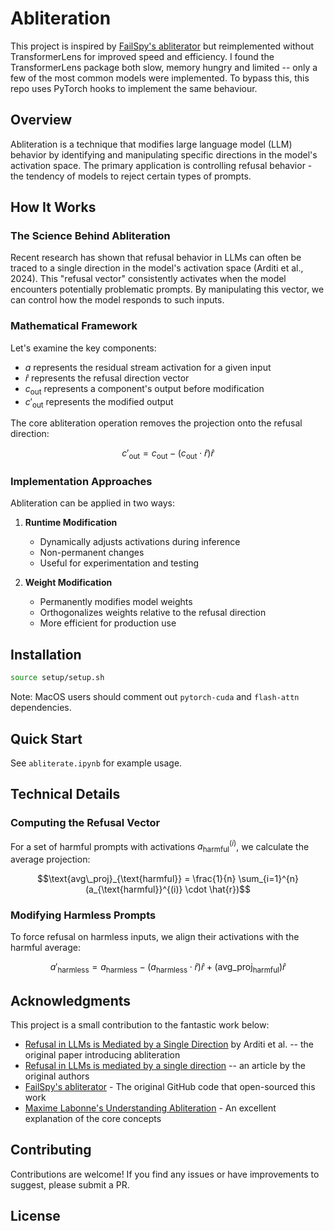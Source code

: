 # Abliteration

This project is inspired by [FailSpy's abliterator](https://github.com/FailSpy/abliterator) but reimplemented without TransformerLens for improved speed and efficiency. I found the TransformerLens package both slow, memory hungry and limited -- only a few of the most common models were implemented. To bypass this, this repo uses PyTorch hooks to implement the same behaviour. 

## Overview

Abliteration is a technique that modifies large language model (LLM) behavior by identifying and manipulating specific directions in the model's activation space. The primary application is controlling refusal behavior - the tendency of models to reject certain types of prompts.

## How It Works

### The Science Behind Abliteration

Recent research has shown that refusal behavior in LLMs can often be traced to a single direction in the model's activation space (Arditi et al., 2024). This "refusal vector" consistently activates when the model encounters potentially problematic prompts. By manipulating this vector, we can control how the model responds to such inputs.

### Mathematical Framework

Let's examine the key components:

- $a$ represents the residual stream activation for a given input
- $\hat{r}$ represents the refusal direction vector
- $c_{\text{out}}$ represents a component's output before modification
- $c'_{\text{out}}$ represents the modified output

The core abliteration operation removes the projection onto the refusal direction:

$$
c'_{\text{out}} = c_{\text{out}} - (c_{\text{out}} \cdot \hat{r}) \hat{r}
$$

### Implementation Approaches

Abliteration can be applied in two ways:

1. **Runtime Modification**
   - Dynamically adjusts activations during inference
   - Non-permanent changes
   - Useful for experimentation and testing

2. **Weight Modification**
   - Permanently modifies model weights
   - Orthogonalizes weights relative to the refusal direction
   - More efficient for production use

## Installation

```bash
source setup/setup.sh
```

Note: MacOS users should comment out `pytorch-cuda` and `flash-attn` dependencies.

## Quick Start

See `abliterate.ipynb` for example usage.

## Technical Details

### Computing the Refusal Vector

For a set of harmful prompts with activations $a_{\text{harmful}}^{(i)}$, we calculate the average projection:

```math
\text{avg\_proj}_{\text{harmful}} = \frac{1}{n} \sum_{i=1}^{n} (a_{\text{harmful}}^{(i)} \cdot \hat{r})
```

### Modifying Harmless Prompts

To force refusal on harmless inputs, we align their activations with the harmful average:

```math
a'_{\text{harmless}} = a_{\text{harmless}} - (a_{\text{harmless}} \cdot \hat{r}) \hat{r} + (\text{avg\_proj}_{\text{harmful}}) \hat{r}
```

## Acknowledgments

This project is a small contribution to the fantastic work below:

- [Refusal in LLMs is Mediated by a Single Direction](https://arxiv.org/abs/2406.11717) by Arditi et al. -- the original paper introducing abliteration
- [Refusal in LLMs is mediated by a single direction](https://www.lesswrong.com/posts/jGuXSZgv6qfdhMCuJ/refusal-in-llms-is-mediated-by-a-single-direction) -- an article by the original authors
- [FailSpy's abliterator](https://github.com/FailSpy/abliterator) - The original GitHub code that open-sourced this work
- [Maxime Labonne's Understanding Abliteration](https://huggingface.co/blog/mlabonne/abliteration) - An excellent explanation of the core concepts


## Contributing

Contributions are welcome! If you find any issues or have improvements to suggest, please submit a PR.

## License
